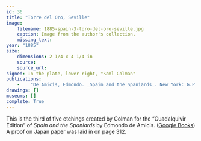 ```yaml
---
id: 36
title: "Torre del Oro, Seville"
image:
    filename: 1885-spain-3-toro-del-oro-seville.jpg
    caption: Image from the author's collection.
    missing_text:
year: "1885"
size:
    dimensions: 2 1/4 x 4 1/4 in
    source: 
    source_url: 
signed: In the plate, lower right, "Saml Colman"
publications:
    -    "De Amicis, Edmondo. _Spain and the Spaniards_. New York: G.P. Putnam's Sons, 1885."
drawings: []
museums: []
complete: True
---
```

This is the third of five etchings created by Colman for the “Guadalquivir Edition” of _Spain and the Spaniards_ by Edmondo de Amicis. ([Google Books](https://www.google.com/books/edition/Spain_and_the_Spaniards/W98_AAAAYAAJ)) A proof on Japan paper was laid in on page 312.